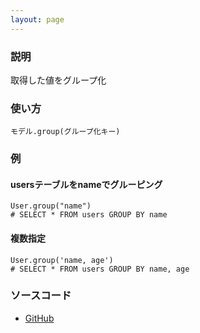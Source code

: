 ```yaml
---
layout: page
---
```

### 説明
取得した値をグループ化

### 使い方
    モデル.group(グループ化キー)

### 例
#### usersテーブルをnameでグルーピング
    User.group("name")
    # SELECT * FROM users GROUP BY name

#### 複数指定
    User.group('name, age')
    # SELECT * FROM users GROUP BY name, age

### ソースコード
* [GitHub](https://github.com/rails/rails/blob/f33d52c95217212cbacc8d5e44b5a8e3cdc6f5b3/activerecord/lib/active_record/relation/query_methods.rb#L326)